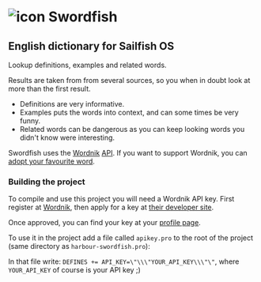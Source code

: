 # ![icon](https://raw.githubusercontent.com/tanghus/harbour-swordfish/master/harbour-swordfish.png) Swordfish
## English dictionary for Sailfish OS

Lookup definitions, examples and related words.

Results are taken from from several sources, so you when in doubt look at more than the first result.

* Definitions are very informative.
* Examples puts the words into context, and can some times be very funny.
* Related words can be dangerous as you can keep looking words you didn't know were interesting.

Swordfish uses the [Wordnik](https://wordnik.com) [API](http://developer.wordnik.com). If you want to
support Wordnik, you can [adopt your favourite word](https://www.wordnik.com/adoptaword).

### Building the project

To compile and use this project you will need a Wordnik API key. First register at [Wordnik](https://wordnik.com),
then apply for a key at [their developer site](http://developer.wordnik.com).

Once approved, you can find your key at your [profile page](https://wordnik.com/users/edit).

To use it in the project add a file called `apikey.pro` to the root of the project (same directory
as `harbour-swordfish.pro`):

In that file write: `DEFINES += API_KEY=\"\\\"YOUR_API_KEY\\\"\"`, where `YOUR_API_KEY` of
course is your API key ;)
